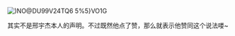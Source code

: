 ![)NO@DU99V24TQ6 5%5}VO1G](https://user-images.githubusercontent.com/52315359/130339605-ba6fcb9d-1d01-4b43-8d00-761af0590db9.jpg)

其实不是邢宇杰本人的声明。不过既然他点了赞，那么就表示他赞同这个说法喽~
